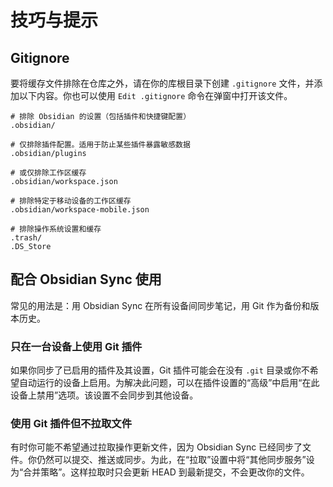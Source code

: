 # 技巧与提示

## Gitignore

要将缓存文件排除在仓库之外，请在你的库根目录下创建 `.gitignore` 文件，并添加以下内容。你也可以使用 `Edit .gitignore` 命令在弹窗中打开该文件。

```
# 排除 Obsidian 的设置（包括插件和快捷键配置）
.obsidian/

# 仅排除插件配置。适用于防止某些插件暴露敏感数据
.obsidian/plugins

# 或仅排除工作区缓存
.obsidian/workspace.json

# 排除特定于移动设备的工作区缓存
.obsidian/workspace-mobile.json

# 排除操作系统设置和缓存
.trash/
.DS_Store
```

## 配合 Obsidian Sync 使用

常见的用法是：用 Obsidian Sync 在所有设备间同步笔记，用 Git 作为备份和版本历史。

### 只在一台设备上使用 Git 插件

如果你同步了已启用的插件及其设置，Git 插件可能会在没有 `.git` 目录或你不希望自动运行的设备上启用。为解决此问题，可以在插件设置的“高级”中启用“在此设备上禁用”选项。该设置不会同步到其他设备。

### 使用 Git 插件但不拉取文件

有时你可能不希望通过拉取操作更新文件，因为 Obsidian Sync 已经同步了文件。你仍然可以提交、推送或同步。为此，在“拉取”设置中将“其他同步服务”设为“合并策略”。这样拉取时只会更新 HEAD 到最新提交，不会更改你的文件。
